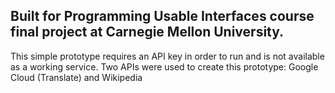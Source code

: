 ## Built for Programming Usable Interfaces course final project at Carnegie Mellon University.

This simple prototype requires an API key in order to run and is not available as a working service. Two APIs were used to create this prototype: Google Cloud (Translate) and Wikipedia
